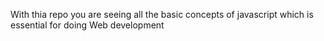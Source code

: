 With  thia repo you are seeing all the basic concepts of javascript which is essential for doing Web development

